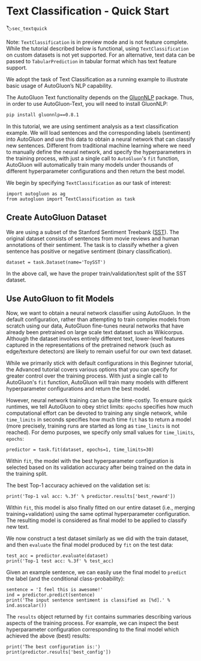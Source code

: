 # Text Classification - Quick Start
:label:`sec_textquick`

Note: `TextClassification` is in preview mode and is not feature complete. While the tutorial described below is functional, using `TextClassification` on custom datasets is not yet supported.
For an alternative, text data can be passed to `TabularPrediction` in tabular format which has text feature support.

We adopt the task of Text Classification as a running example to illustrate basic usage of AutoGluon’s NLP capability.

The AutoGluon Text functionality depends on the [GluonNLP](https://gluon-nlp.mxnet.io/) package. 
Thus, in order to use AutoGluon-Text, you will need to install GluonNLP:

```{.bash .input}
pip install gluonnlp==0.8.1
``` 

In this tutorial, we are using sentiment analysis as a text classification example. We will load sentences and the 
corresponding labels (sentiment) into AutoGluon and use this data to obtain a neural network that can classify new sentences. 
Different from traditional machine learning where we need to manually define the neural network, and specify 
the hyperparameters in the training process, with just a single call to `AutoGluon`'s `fit` function, 
AutoGluon will automatically train many models under thousands of different hyperparameter configurations and then return the best model.

We begin by specifying `TextClassification` as our task of interest:

```{.python .input}
import autogluon as ag
from autogluon import TextClassification as task
```


## Create AutoGluon Dataset
We are using a subset of the Stanford Sentiment Treebank ([SST](https://nlp.stanford.edu/sentiment/)).
The original dataset consists of sentences from movie reviews and human annotations of their sentiment.
The task is to classify whether a given sentence has positive or negative sentiment (binary classification).

```{.python .input}
dataset = task.Dataset(name='ToySST')
```

In the above call, we have the proper train/validation/test split of the SST dataset.


## Use AutoGluon to fit Models

Now, we want to obtain a neural network classifier using AutoGluon. In the default configuration, rather than attempting to train complex models from scratch using our data, AutoGluon fine-tunes neural networks that have already been pretrained on large scale text dataset such as Wikicorpus. Although the dataset involves entirely different text, lower-level features captured in the representations of the pretrained network (such as edge/texture detectors) are likely to remain useful for our own text dataset.  

While we primarily stick with default configurations in this Beginner tutorial, the Advanced tutorial covers various options that you can specify for greater control over the training process. With just a single call to AutoGluon's `fit` function, AutoGluon will train many models with different hyperparameter configurations and return the best model.

However, neural network training can be quite time-costly. To ensure quick runtimes,
we tell AutoGluon to obey strict limits: `epochs` specifies how much
computational effort can be devoted to training any single network, while `time_limits`
in seconds specifies how much time `fit` has to return a model (more
precisely, training runs are started as long as `time_limits` is not reached).
For demo purposes, we specify only small values for `time_limits`, `epochs`:

```{.python .input}
predictor = task.fit(dataset, epochs=1, time_limits=30)
```

Within `fit`, the model with the best hyperparameter configuration is selected based on its validation accuracy after being trained on the data in the training split.  

The best Top-1 accuracy achieved on the validation set is:

```{.python .input}
print('Top-1 val acc: %.3f' % predictor.results['best_reward'])
```

Within `fit`, this model is also finally fitted on our entire dataset (i.e., merging training+validation) using the same optimal hyperparameter configuration. The resulting model is considered as final model to be applied to classify new text.

We now construct a test dataset similarly as we did with the train dataset, and then `evaluate` the final model produced by `fit` on the test data:

```{.python .input}
test_acc = predictor.evaluate(dataset)
print('Top-1 test acc: %.3f' % test_acc)
```

Given an example sentence, we can easily use the final model to `predict` the label (and the conditional class-probability):

```{.python .input}
sentence = 'I feel this is awesome!'
ind = predictor.predict(sentence)
print('The input sentence sentiment is classified as [%d].' % ind.asscalar())
```

The `results` object returned by `fit` contains summaries describing various aspects of the training process.
For example, we can inspect the best hyperparameter configuration corresponding to the final model which achieved the above (best) results:

```{.python .input}
print('The best configuration is:')
print(predictor.results['best_config'])
```

